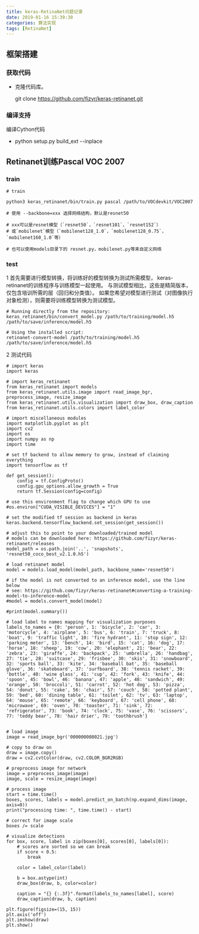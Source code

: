 ```yaml
---
title: keras-RetinaNet问题记录
date: 2019-01-16 15:39:30
categories: 算法实现
tags: [RetinaNet]
---
```

## 框架搭建

### 获取代码

- 克隆代码库。  

    git clone https://github.com/fizyr/keras-retinanet.git

### 编译支持
编译Cython代码
- python setup.py build_ext --inplace

## Retinanet训练Pascal VOC 2007

### train

    # train

    python3 keras_retinanet/bin/train.py pascal /path/to/VOCdevkit/VOC2007

    # 使用 --backbone=xxx 选择网络结构，默认是resnet50

    # xxx可以是resnet模型（`resnet50`，`resnet101`，`resnet152`）
    # 或`mobilenet`模型（`mobilenet128_1.0`，`mobilenet128_0.75`，`mobilenet160_1.0`等）

    # 也可以使用models目录下的 resnet.py，mobilenet.py等来自定义网络

### test

1 首先需要进行模型转换，将训练好的模型转换为测试所需模型，
keras-retinanet的训练程序与训练模型一起使用。 与测试模型相比，这些是精简版本，仅包含培训所需的层（回归和分类值）。 如果您希望对模型进行测试（对图像执行对象检测），则需要将训练模型转换为测试模型。

    # Running directly from the repository:
    keras_retinanet/bin/convert_model.py /path/to/training/model.h5 /path/to/save/inference/model.h5

    # Using the installed script:
    retinanet-convert-model /path/to/training/model.h5 /path/to/save/inference/model.h5

2 测试代码

    # import keras
    import keras

    # import keras_retinanet
    from keras_retinanet import models
    from keras_retinanet.utils.image import read_image_bgr, preprocess_image, resize_image
    from keras_retinanet.utils.visualization import draw_box, draw_caption
    from keras_retinanet.utils.colors import label_color

    # import miscellaneous modules
    import matplotlib.pyplot as plt
    import cv2
    import os
    import numpy as np
    import time

    # set tf backend to allow memory to grow, instead of claiming everything
    import tensorflow as tf

    def get_session():
        config = tf.ConfigProto()
        config.gpu_options.allow_growth = True
        return tf.Session(config=config)

    # use this environment flag to change which GPU to use
    #os.environ["CUDA_VISIBLE_DEVICES"] = "1"

    # set the modified tf session as backend in keras
    keras.backend.tensorflow_backend.set_session(get_session())

    # adjust this to point to your downloaded/trained model
    # models can be downloaded here: https://github.com/fizyr/keras-retinanet/releases
    model_path = os.path.join('..', 'snapshots', 'resnet50_coco_best_v2.1.0.h5')

    # load retinanet model
    model = models.load_model(model_path, backbone_name='resnet50')

    # if the model is not converted to an inference model, use the line below
    # see: https://github.com/fizyr/keras-retinanet#converting-a-training-model-to-inference-model
    #model = models.convert_model(model)

    #print(model.summary())

    # load label to names mapping for visualization purposes
    labels_to_names = {0: 'person', 1: 'bicycle', 2: 'car', 3: 'motorcycle', 4: 'airplane', 5: 'bus', 6: 'train', 7: 'truck', 8: 'boat', 9: 'traffic light', 10: 'fire hydrant', 11: 'stop sign', 12: 'parking meter', 13: 'bench', 14: 'bird', 15: 'cat', 16: 'dog', 17: 'horse', 18: 'sheep', 19: 'cow', 20: 'elephant', 21: 'bear', 22: 'zebra', 23: 'giraffe', 24: 'backpack', 25: 'umbrella', 26: 'handbag', 27: 'tie', 28: 'suitcase', 29: 'frisbee', 30: 'skis', 31: 'snowboard', 32: 'sports ball', 33: 'kite', 34: 'baseball bat', 35: 'baseball glove', 36: 'skateboard', 37: 'surfboard', 38: 'tennis racket', 39: 'bottle', 40: 'wine glass', 41: 'cup', 42: 'fork', 43: 'knife', 44: 'spoon', 45: 'bowl', 46: 'banana', 47: 'apple', 48: 'sandwich', 49: 'orange', 50: 'broccoli', 51: 'carrot', 52: 'hot dog', 53: 'pizza', 54: 'donut', 55: 'cake', 56: 'chair', 57: 'couch', 58: 'potted plant', 59: 'bed', 60: 'dining table', 61: 'toilet', 62: 'tv', 63: 'laptop', 64: 'mouse', 65: 'remote', 66: 'keyboard', 67: 'cell phone', 68: 'microwave', 69: 'oven', 70: 'toaster', 71: 'sink', 72: 'refrigerator', 73: 'book', 74: 'clock', 75: 'vase', 76: 'scissors', 77: 'teddy bear', 78: 'hair drier', 79: 'toothbrush'}


    # load image
    image = read_image_bgr('000000008021.jpg')

    # copy to draw on
    draw = image.copy()
    draw = cv2.cvtColor(draw, cv2.COLOR_BGR2RGB)

    # preprocess image for network
    image = preprocess_image(image)
    image, scale = resize_image(image)

    # process image
    start = time.time()
    boxes, scores, labels = model.predict_on_batch(np.expand_dims(image, axis=0))
    print("processing time: ", time.time() - start)

    # correct for image scale
    boxes /= scale

    # visualize detections
    for box, score, label in zip(boxes[0], scores[0], labels[0]):
        # scores are sorted so we can break
        if score < 0.5:
            break
            
        color = label_color(label)
        
        b = box.astype(int)
        draw_box(draw, b, color=color)
        
        caption = "{} {:.3f}".format(labels_to_names[label], score)
        draw_caption(draw, b, caption)
        
    plt.figure(figsize=(15, 15))
    plt.axis('off')
    plt.imshow(draw)
    plt.show()